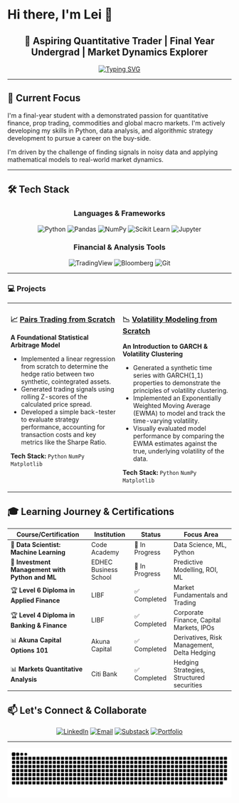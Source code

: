 # Hi there, I'm Lei 👋

<div align="center">
  
## 🚀 Aspiring Quantitative Trader | Final Year Undergrad | Market Dynamics Explorer

[![Typing SVG](https://readme-typing-svg.herokuapp.com?font=Fira+Code&pause=1000&color=00D8FF&center=true&vCenter=true&width=435&lines=Aspiring+Quantitative+Analyst;Exploring++Commodity+Markets;Developing+with+Python;Leveraging+Statistical+Analysis)](https://git.io/typing-svg)

</div>

---

## 🎯 **Current Focus**
I'm a final-year student with a demonstrated passion for quantitative finance, prop trading, commodities and global macro markets. I'm actively developing my skills in Python, data analysis, and algorithmic strategy development to pursue a career on the buy-side. 

I'm driven by the challenge of finding signals in noisy data and applying mathematical models to real-world market dynamics.

---

## 🛠️ **Tech Stack**

<div align="center">

### Languages & Frameworks
![Python](https://img.shields.io/badge/Python-3776AB?style=for-the-badge&logo=python&logoColor=white)
![Pandas](https://img.shields.io/badge/Pandas-150458?style=for-the-badge&logo=pandas&logoColor=white)
![NumPy](https://img.shields.io/badge/NumPy-013243?style=for-the-badge&logo=numpy&logoColor=white)
![Scikit Learn](https://img.shields.io/badge/Scikit_Learn-F7931E?style=for-the-badge&logo=scikit-learn&logoColor=white)
![Jupyter](https://img.shields.io/badge/Jupyter-F37626?style=for-the-badge&logo=jupyter&logoColor=white)

### Financial & Analysis Tools
![TradingView](https://img.shields.io/badge/TradingView-131722?style=for-the-badge&logo=tradingview&logoColor=white)
![Bloomberg](https://img.shields.io/badge/Bloomberg-000000?style=for-the-badge&logo=bloomberg&logoColor=white)
![Git](https://img.shields.io/badge/Git-F05032?style=for-the-badge&logo=git&logoColor=white)

</div>

---

### 💻 Projects

<table>
<tr>
<td width="50%" valign="top">

### 📈 [Pairs Trading from Scratch](https://github.com/Bracetheface/pairs-trading-model)
**A Foundational Statistical Arbitrage Model**
- Implemented a linear regression from scratch to determine the hedge ratio between two synthetic, cointegrated assets.
- Generated trading signals using rolling Z-scores of the calculated price spread.
- Developed a simple back-tester to evaluate strategy performance, accounting for transaction costs and key metrics like the Sharpe Ratio.

**Tech Stack:** `Python` `NumPy` `Matplotlib`

</td>
<td width="50%" valign="top">

### 📉 [Volatility Modeling from Scratch](https://github.com/Bracetheface/GARCH-model)
**An Introduction to GARCH & Volatility Clustering**
- Generated a synthetic time series with GARCH(1,1) properties to demonstrate the principles of volatility clustering.
- Implemented an Exponentially Weighted Moving Average (EWMA) to model and track the time-varying volatility.
- Visually evaluated model performance by comparing the EWMA estimates against the true, underlying volatility of the data.

**Tech Stack:** `Python` `NumPy` `Matplotlib`

</td>
</tr>
</table>

</div>

## 🎓 **Learning Journey & Certifications**

<div align="center">

| Course/Certification | Institution | Status | Focus Area |
|---------------------|-------------|---------|------------|
| 🤖 **Data Scientist: Machine Learning** | Code Academy | 🔄 In Progress | Data Science, ML, Python |
| 🤖 **Investment Management with Python and ML** | EDHEC Business School | 🔄 In Progress | Predictive Modelling, ROI, ML |
| 🏆 **Level 6 Diploma in Applied Finance** | LIBF | ✅ Completed | Market Fundamentals and Trading |
| 🏆 **Level 4 Diploma in Banking & Finance** | LIBF | ✅ Completed | Corporate Finance, Capital Markets, IPOs |
| 📊 **Akuna Capital Options 101** | Akuna Capital | ✅ Completed | Derivatives, Risk Management, Delta Hedging |
| 📊 **Markets Quantitative Analysis** | Citi Bank | ✅ Completed | Hedging Strategies, Structured securities |

</div>

## 📫 **Let's Connect & Collaborate**

<div align="center">

[![LinkedIn](https://img.shields.io/badge/LinkedIn-0077B5?style=for-the-badge&logo=linkedin&logoColor=white)](https://www.linkedin.com/in/lei-cotter/)
[![Email](https://img.shields.io/badge/Email-D14836?style=for-the-badge&logo=gmail&logoColor=white)](mailto:lei.cotter@gmail.com)
[![Substack](https://img.shields.io/badge/Substack-FF6719?style=for-the-badge&logo=substack&logoColor=white)](https://substack.com/@lcpeter)
[![Portfolio](https://img.shields.io/badge/Portfolio-000000?style=for-the-badge&logo=github&logoColor=white)](https://bracetheface.github.io)

</div>

---

<div align="center">
<img src="https://raw.githubusercontent.com/Platane/snk/output/github-contribution-grid-snake.svg" alt="Snake animation" />
</div>

